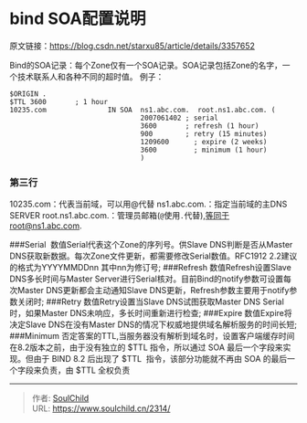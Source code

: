 # bind SOA配置说明

<!--more-->
原文链接：https://blog.csdn.net/starxu85/article/details/3357652

Bind的SOA记录：每个Zone仅有一个SOA记录。SOA记录包括Zone的名字，一个技术联系人和各种不同的超时值。
例子：
```
$ORIGIN .
$TTL 3600       ; 1 hour
10235.com               IN SOA  ns1.abc.com.  root.ns1.abc.com. (
                                2007061402 ; serial
                                3600       ; refresh (1 hour)
                                900        ; retry (15 minutes)
                                1209600      ; expire (2 weeks)
                                3600         ; minimum (1 hour)
                                )
```


### 第三行
10235.com：代表当前域，可以用@代替
ns1.abc.com.：指定当前域的主DNS SERVER
root.ns1.abc.com.：管理员邮箱(`@`使用`.`代替),等同于root@ns1.abc.com.



###Serial 
数值Serial代表这个Zone的序列号。供Slave DNS判断是否从Master DNS获取新数据。每次Zone文件更新，都需要修改Serial数值。RFC1912 2.2建议的格式为YYYYMMDDnn 其中nn为修订号;
###Refresh
数值Refresh设置Slave DNS多长时间与Master Server进行Serial核对。目前Bind的notify参数可设置每次Master DNS更新都会主动通知Slave DNS更新，Refresh参数主要用于notify参数关闭时;
###Retry
数值Retry设置当Slave DNS试图获取Master DNS Serial时，如果Master DNS未响应，多长时间重新进行检查;
###Expire
数值Expire将决定Slave DNS在没有Master DNS的情况下权威地提供域名解析服务的时间长短;
###Minimum
否定答案的TTL,当服务器没有解析到域名时，设置客户端缓存时间
在8.2版本之前，由于没有独立的 $TTL 指令，所以通过 SOA 最后一个字段来实现。但由于 BIND 8.2 后出现了 $TTL  指令，该部分功能就不再由 SOA 的最后一个字段来负责，由 $TTL 全权负责



---

> 作者: [SoulChild](https://www.soulchild.cn)  
> URL: https://www.soulchild.cn/2314/  

